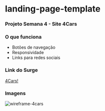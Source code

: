 # landing-page-template
### Projeto Semana 4 - Site 4Cars

### O que funciona
- Botões de navegação
- Responsividade
- Links para redes sociais

### Link do Surge
[4Cars!](http://different-error.surge.sh/)

### Imagens
![wireframe-4cars](https://user-images.githubusercontent.com/88052113/132073048-974fa67f-5e0b-40c7-ac92-76c6449ab9b6.png)
